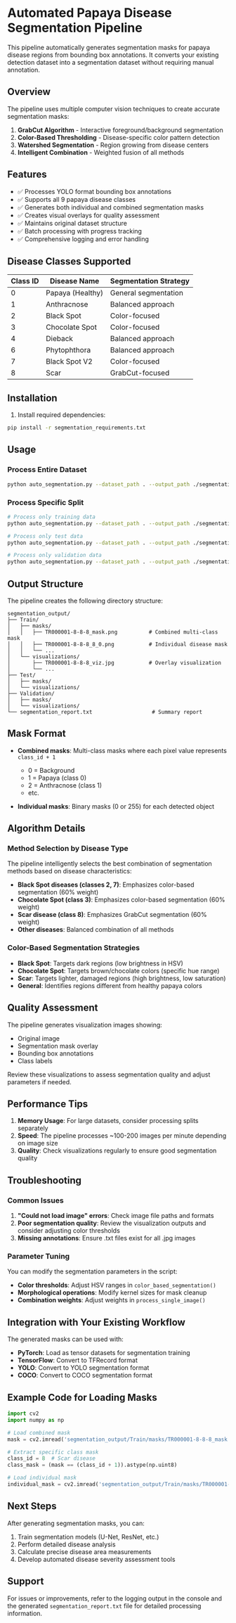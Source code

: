 # Automated Papaya Disease Segmentation Pipeline

This pipeline automatically generates segmentation masks for papaya disease regions from bounding box annotations. It converts your existing detection dataset into a segmentation dataset without requiring manual annotation.

## Overview

The pipeline uses multiple computer vision techniques to create accurate segmentation masks:

1. **GrabCut Algorithm** - Interactive foreground/background segmentation
2. **Color-Based Thresholding** - Disease-specific color pattern detection
3. **Watershed Segmentation** - Region growing from disease centers
4. **Intelligent Combination** - Weighted fusion of all methods

## Features

- ✅ Processes YOLO format bounding box annotations
- ✅ Supports all 9 papaya disease classes
- ✅ Generates both individual and combined segmentation masks
- ✅ Creates visual overlays for quality assessment
- ✅ Maintains original dataset structure
- ✅ Batch processing with progress tracking
- ✅ Comprehensive logging and error handling

## Disease Classes Supported

| Class ID | Disease Name | Segmentation Strategy |
|----------|--------------|----------------------|
| 0 | Papaya (Healthy) | General segmentation |
| 1 | Anthracnose | Balanced approach |
| 2 | Black Spot | Color-focused |
| 3 | Chocolate Spot | Color-focused |
| 4 | Dieback | Balanced approach |
| 6 | Phytophthora | Balanced approach |
| 7 | Black Spot V2 | Color-focused |
| 8 | Scar | GrabCut-focused |

## Installation

1. Install required dependencies:
```bash
pip install -r segmentation_requirements.txt
```

## Usage

### Process Entire Dataset
```bash
python auto_segmentation.py --dataset_path . --output_path ./segmentation_output
```

### Process Specific Split
```bash
# Process only training data
python auto_segmentation.py --dataset_path . --output_path ./segmentation_output --split Train

# Process only test data
python auto_segmentation.py --dataset_path . --output_path ./segmentation_output --split Test

# Process only validation data
python auto_segmentation.py --dataset_path . --output_path ./segmentation_output --split Validation
```

## Output Structure

The pipeline creates the following directory structure:

```
segmentation_output/
├── Train/
│   ├── masks/
│   │   ├── TR000001-8-8-8_mask.png          # Combined multi-class mask
│   │   ├── TR000001-8-8-8_8_0.png           # Individual disease mask
│   │   └── ...
│   └── visualizations/
│       ├── TR000001-8-8-8_viz.jpg           # Overlay visualization
│       └── ...
├── Test/
│   ├── masks/
│   └── visualizations/
├── Validation/
│   ├── masks/
│   └── visualizations/
└── segmentation_report.txt                   # Summary report
```

## Mask Format

- **Combined masks**: Multi-class masks where each pixel value represents `class_id + 1`
  - 0 = Background
  - 1 = Papaya (class 0)
  - 2 = Anthracnose (class 1)
  - etc.

- **Individual masks**: Binary masks (0 or 255) for each detected object

## Algorithm Details

### Method Selection by Disease Type

The pipeline intelligently selects the best combination of segmentation methods based on disease characteristics:

- **Black Spot diseases (classes 2, 7)**: Emphasizes color-based segmentation (60% weight)
- **Chocolate Spot (class 3)**: Emphasizes color-based segmentation (60% weight)  
- **Scar disease (class 8)**: Emphasizes GrabCut segmentation (60% weight)
- **Other diseases**: Balanced combination of all methods

### Color-Based Segmentation Strategies

- **Black Spot**: Targets dark regions (low brightness in HSV)
- **Chocolate Spot**: Targets brown/chocolate colors (specific hue range)
- **Scar**: Targets lighter, damaged regions (high brightness, low saturation)
- **General**: Identifies regions different from healthy papaya colors

## Quality Assessment

The pipeline generates visualization images showing:
- Original image
- Segmentation mask overlay
- Bounding box annotations
- Class labels

Review these visualizations to assess segmentation quality and adjust parameters if needed.

## Performance Tips

1. **Memory Usage**: For large datasets, consider processing splits separately
2. **Speed**: The pipeline processes ~100-200 images per minute depending on image size
3. **Quality**: Check visualizations regularly to ensure good segmentation quality

## Troubleshooting

### Common Issues

1. **"Could not load image" errors**: Check image file paths and formats
2. **Poor segmentation quality**: Review the visualization outputs and consider adjusting color thresholds
3. **Missing annotations**: Ensure .txt files exist for all .jpg images

### Parameter Tuning

You can modify the segmentation parameters in the script:

- **Color thresholds**: Adjust HSV ranges in `color_based_segmentation()`
- **Morphological operations**: Modify kernel sizes for mask cleanup
- **Combination weights**: Adjust weights in `process_single_image()`

## Integration with Your Existing Workflow

The generated masks can be used with:

- **PyTorch**: Load as tensor datasets for segmentation training
- **TensorFlow**: Convert to TFRecord format
- **YOLO**: Convert to YOLO segmentation format
- **COCO**: Convert to COCO segmentation format

## Example Code for Loading Masks

```python
import cv2
import numpy as np

# Load combined mask
mask = cv2.imread('segmentation_output/Train/masks/TR000001-8-8-8_mask.png', cv2.IMREAD_GRAYSCALE)

# Extract specific class mask
class_id = 8  # Scar disease
class_mask = (mask == (class_id + 1)).astype(np.uint8)

# Load individual mask
individual_mask = cv2.imread('segmentation_output/Train/masks/TR000001-8-8-8_8_0.png', cv2.IMREAD_GRAYSCALE)
```

## Next Steps

After generating segmentation masks, you can:

1. Train segmentation models (U-Net, ResNet, etc.)
2. Perform detailed disease analysis
3. Calculate precise disease area measurements
4. Develop automated disease severity assessment tools

## Support

For issues or improvements, refer to the logging output in the console and the generated `segmentation_report.txt` file for detailed processing information.
